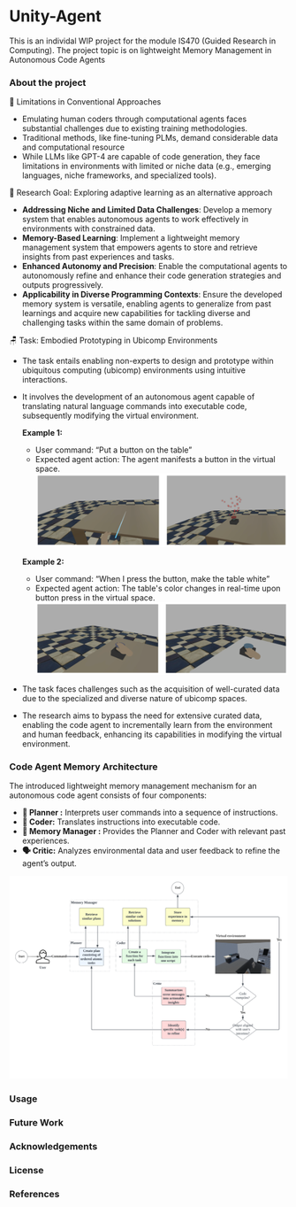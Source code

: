 # Unity-Agent

This is an individal WIP project for the module IS470 (Guided Research in Computing). 
The project topic is on lightweight Memory Management in Autonomous Code Agents

### About the project

🎯 Limitations in Conventional Approaches
- Emulating human coders through computational agents faces substantial challenges due to existing training methodologies.
- Traditional methods, like fine-tuning PLMs, demand considerable data and computational resource
- While LLMs like GPT-4 are capable of code generation, they face limitations in environments with limited or niche data (e.g., emerging languages, niche frameworks, and specialized tools).

🧐 Research Goal: Exploring adaptive learning as an alternative approach
- **Addressing Niche and Limited Data Challenges**: Develop a memory system that enables autonomous agents to work effectively in environments with constrained data.
- **Memory-Based Learning**: Implement a lightweight memory management system that empowers agents to store and retrieve insights from past experiences and tasks.
- **Enhanced Autonomy and Precision**: Enable the computational agents to autonomously refine and enhance their code generation strategies and outputs progressively.
- **Applicability in Diverse Programming Contexts**: Ensure the developed memory system is versatile, enabling agents to generalize from past learnings and acquire new capabilities for tackling diverse and challenging tasks within the same domain of problems.
  
🪑 Task: Embodied Prototyping in Ubicomp Environments
- The task entails enabling non-experts to design and prototype within ubiquitous computing (ubicomp) environments using intuitive interactions.
- It involves the development of an autonomous agent capable of translating natural language commands into executable code, subsequently modifying the virtual environment.

    **Example 1:** 
    - User command: “Put a button on the table”
    - Expected agent action: The agent manifests a button in the virtual space.
![Figure 1: The agent’s response to the command “Put a button on the table”.](/assets/example1.png)
  
    **Example 2:** 
    - User command: “When I press the button, make the table white”
    - Expected agent action: The table's color changes in real-time upon button press in the virtual space.
![Figure 2: Dynamic modification of virtual elements - making the table white upon pressing the button.](/assets/example2.png)

- The task faces challenges such as the acquisition of well-curated data due to the specialized and diverse nature of ubicomp spaces.
- The research aims to bypass the need for extensive curated data, enabling the code agent to incrementally learn from the environment and human feedback, enhancing its capabilities in modifying the virtual environment.

### Code Agent Memory Architecture
The introduced lightweight memory management mechanism for an autonomous code agent consists of four components: 
- **📑 Planner :** Interprets user commands into a sequence of instructions.
- **👾 Coder:** Translates instructions into executable code.
- **🧠 Memory Manager :** Provides the Planner and Coder with relevant past experiences.
- **🗣️ Critic:** Analyzes environmental data and user feedback to refine the agent’s output.

![Figure 3: Proposed architecture of the code agent.](/assets/architecture.png)

### Usage

### Future Work

### Acknowledgements

### License

### References
